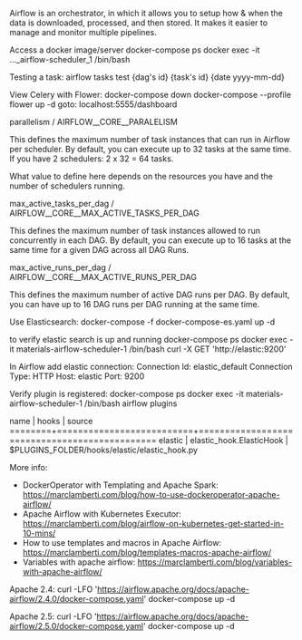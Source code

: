 Airflow is an orchestrator, in which it allows you to setup how & when the data is downloaded, processed, and then stored.
It makes it easier to manage and monitor multiple pipelines.

Access a docker image/server
docker-compose ps
docker exec -it ..._airflow-scheduler_1 /bin/bash

Testing a task:
airflow tasks test {dag's id} {task's id} {date yyyy-mm-dd}

View Celery with Flower:
docker-compose down 
docker-compose --profile flower up -d
goto: localhost:5555/dashboard



parallelism / AIRFLOW__CORE__PARALELISM

This defines the maximum number of task instances that can run in Airflow per scheduler. By default, you can execute up to 32 tasks at the same time. If you have 2 schedulers: 2 x 32 = 64 tasks.

What value to define here depends on the resources you have and the number of schedulers running.

max_active_tasks_per_dag / AIRFLOW__CORE__MAX_ACTIVE_TASKS_PER_DAG

This defines the maximum number of task instances allowed to run concurrently in each DAG. By default, you can execute up to 16 tasks at the same time for a given DAG across all DAG Runs.

max_active_runs_per_dag / AIRFLOW__CORE__MAX_ACTIVE_RUNS_PER_DAG

This defines the maximum number of active DAG runs per DAG. By default, you can have up to 16 DAG runs per DAG running at the same time.

Use Elasticsearch:
docker-compose -f docker-compose-es.yaml up -d

to verify elastic search is up and running
docker-compose ps
docker exec -it materials-airflow-scheduler-1 /bin/bash
curl -X GET 'http://elastic:9200'

In Airflow add elastic connection:
Connection Id: elastic_default
Connection Type: HTTP
Host: elastic
Port: 9200

Verify plugin is registered:
docker-compose ps
docker exec -it materials-airflow-scheduler-1 /bin/bash
airflow plugins

name    | hooks                    | source
========+==========================+==============================================
elastic | elastic_hook.ElasticHook | $PLUGINS_FOLDER/hooks/elastic/elastic_hook.py


More info:

* DockerOperator with Templating and Apache Spark: https://marclamberti.com/blog/how-to-use-dockeroperator-apache-airflow/
* Apache Airflow with Kubernetes Executor: https://marclamberti.com/blog/airflow-on-kubernetes-get-started-in-10-mins/
* How to use templates and macros in Apache Airflow: https://marclamberti.com/blog/templates-macros-apache-airflow/
* Variables with apache airflow: https://marclamberti.com/blog/variables-with-apache-airflow/


Apache 2.4:
curl -LFO 'https://airflow.apache.org/docs/apache-airflow/2.4.0/docker-compose.yaml'
docker-compose up -d

Apache 2.5:
curl -LFO 'https://airflow.apache.org/docs/apache-airflow/2.5.0/docker-compose.yaml'
docker-compose up -d


